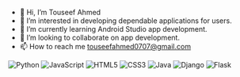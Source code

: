 - 👋 Hi, I’m Touseef Ahmed
- 👀 I’m interested in developing dependable applications for users.
- 🌱 I’m currently learning Android Studio app development.
- 💞️ I’m looking to collaborate on app development.
- 📫 How to reach me touseefahmed0707@gmail.com

![Python](https://img.shields.io/badge/Python-3.9-blue)
![JavaScript](https://img.shields.io/badge/JavaScript-ES6-yellow)
![HTML5](https://img.shields.io/badge/HTML-5-orange)
![CSS3](https://img.shields.io/badge/CSS-3-blue)
![Java](https://img.shields.io/badge/Java-11-red)
![Django](https://img.shields.io/badge/Django-3.2.8-blue)
![Flask](https://img.shields.io/badge/Flask-2.0.2-black)

<!---
touseef0707/touseef0707 is a ✨ special ✨ repository because its `README.md` (this file) appears on your GitHub profile.
You can click the Preview link to take a look at your changes.
--->
